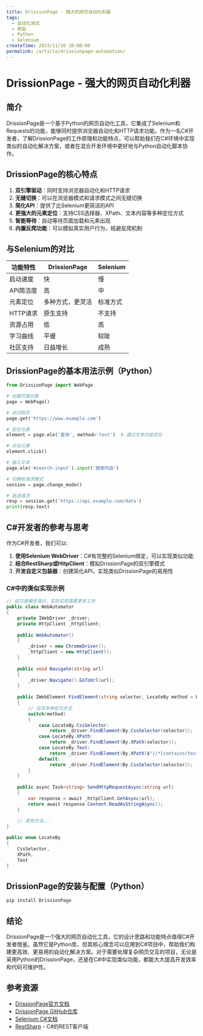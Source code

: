 ```yaml
---
title: DrissionPage - 强大的网页自动化利器
tags:
  - 自动化测试
  - 爬虫
  - Python
  - Selenium
createTime: 2023/11/20 10:00:00
permalink: /article/drissionpage-automation/
---
```


# DrissionPage - 强大的网页自动化利器

## 简介

DrissionPage是一个基于Python的网页自动化工具，它集成了Selenium和Requests的功能，能够同时提供浏览器自动化和HTTP请求功能。作为一名C#开发者，了解DrissionPage的工作原理和功能特点，可以帮助我们在C#环境中实现类似的自动化解决方案，或者在混合开发环境中更好地与Python自动化脚本协作。

## DrissionPage的核心特点

1. **双引擎驱动**：同时支持浏览器自动化和HTTP请求
2. **无缝切换**：可以在浏览器模式和请求模式之间无缝切换
3. **简化API**：提供了比Selenium更简洁的API
4. **更强大的元素定位**：支持CSS选择器、XPath、文本内容等多种定位方式
5. **智能等待**：自动等待页面加载和元素出现
6. **内置反爬功能**：可以模拟真实用户行为，规避反爬机制

## 与Selenium的对比

| 功能特性 | DrissionPage | Selenium |
|---------|-------------|----------|
| 启动速度 | 快 | 慢 |
| API简洁度 | 高 | 中 |
| 元素定位 | 多种方式，更灵活 | 标准方式 |
| HTTP请求 | 原生支持 | 不支持 |
| 资源占用 | 低 | 高 |
| 学习曲线 | 平缓 | 较陡 |
| 社区支持 | 日益增长 | 成熟 |

## DrissionPage的基本用法示例（Python）

```python
from DrissionPage import WebPage

# 创建页面对象
page = WebPage()

# 访问网页
page.get('https://www.example.com')

# 定位元素
element = page.ele('查询', method='text')  # 通过文本内容定位

# 点击元素
element.click()

# 输入文本
page.ele('#search-input').input('搜索内容')

# 切换到请求模式
session = page.change_mode()

# 发送请求
resp = session.get('https://api.example.com/data')
print(resp.text)
```

## C#开发者的参考与思考

作为C#开发者，我们可以:

1. **使用Selenium WebDriver**：C#有完整的Selenium绑定，可以实现类似功能
2. **结合RestSharp或HttpClient**：模拟DrissionPage的双引擎模式
3. **开发自定义包装器**：创建简化API，实现类似DrissionPage的易用性

### C#中的类似实现示例

```csharp
// 这只是概念演示，实际实现需要更多工作
public class WebAutomator
{
    private IWebDriver _driver;
    private HttpClient _httpClient;
    
    public WebAutomator()
    {
        _driver = new ChromeDriver();
        _httpClient = new HttpClient();
    }
    
    public void Navigate(string url)
    {
        _driver.Navigate().GoToUrl(url);
    }
    
    public IWebElement FindElement(string selector, LocateBy method = LocateBy.CssSelector)
    {
        // 实现多种定位方式
        switch(method)
        {
            case LocateBy.CssSelector:
                return _driver.FindElement(By.CssSelector(selector));
            case LocateBy.XPath:
                return _driver.FindElement(By.XPath(selector));
            case LocateBy.Text:
                return _driver.FindElement(By.XPath($"//*[contains(text(),'{selector}')]"));
            default:
                return _driver.FindElement(By.CssSelector(selector));
        }
    }
    
    public async Task<string> SendHttpRequestAsync(string url)
    {
        var response = await _httpClient.GetAsync(url);
        return await response.Content.ReadAsStringAsync();
    }
    
    // 其他方法...
}

public enum LocateBy
{
    CssSelector,
    XPath,
    Text
}
```

## DrissionPage的安装与配置（Python）

```bash
pip install DrissionPage
```

## 结论

DrissionPage是一个强大的网页自动化工具，它的设计思路和功能特点值得C#开发者借鉴。虽然它是Python库，但其核心理念可以应用到C#项目中，帮助我们构建更高效、更易用的自动化解决方案。对于需要处理复杂网页交互的项目，无论是采用Python的DrissionPage，还是在C#中实现类似功能，都能大大提高开发效率和代码可维护性。

## 参考资源

- [DrissionPage官方文档](https://g1879.gitee.io/drissionpage)
- [DrissionPage GitHub仓库](https://github.com/g1879/DrissionPage)
- [Selenium C#文档](https://www.selenium.dev/documentation/webdriver/getting_started/install_library/#c)
- [RestSharp](https://restsharp.dev/) - C#的REST客户端
